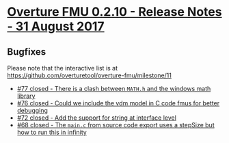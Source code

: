 
# [Overture FMU 0.2.10 - Release Notes - 31 August 2017](https://github.com/overturetool/overture-fmu/milestone/11)

## Bugfixes

Please note that the interactive list is at <https://github.com/overturetool/overture-fmu/milestone/11>
* [#77 closed - There is a clash between `MATH.h` and the windows math library](https://github.com/overturetool/overture-fmu/issues/77)
* [#76 closed - Could we include the vdm model in C code fmus for better debugging](https://github.com/overturetool/overture-fmu/issues/76)
* [#72 closed - Add the support for string at interface level](https://github.com/overturetool/overture-fmu/issues/72)
* [#68 closed - The `main.c` from source code export uses a stepSize but how to run this in infinity ](https://github.com/overturetool/overture-fmu/issues/68)
